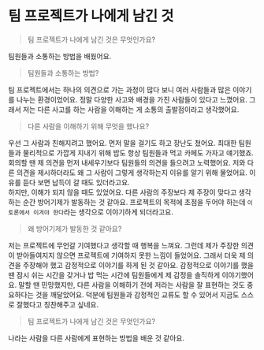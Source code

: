# 팀 프로젝트가 나에게 남긴 것

> 팀 프로젝트가 나에게 남긴 것은 무엇인가요?

팀원들과 소통하는 방법을 배웠어요.

> 팀원들과 소통하는 방법?

팀 프로젝트에서는 하나의 의견으로 가는 과정이 많다 보니 여러 사람들과 많은 이야기를 나누는 환경이었어요. 정말 다양한 사고와 배경을 가진 사람들이 있다고 느꼈어요. 그래서 저는 다른 사고를 하는 사람을 이해하는 게 소통의 출발점이라고 생각했어요.

> 다른 사람을 이해하기 위해 무엇을 했나요?

우선 그 사람과 친해지려고 했어요. 먼저 말을 걸기도 하고 장난도 쳤어요. 최대한 팀원들과 물리적으로 가깝게 지내기 위해 밥도 항상 팀원들과 먹고 카페도 가자고 얘기했죠. 회의할 땐 제 의견을 먼저 내세우기보다 팀원들의 의견을 들으려고 노력했어요. 저와 다른 의견을 제시하더라도 왜 그 사람이 그렇게 생각하는지 이유를 알기 위해 물었어요. 이유를 듣다 보면 납득이 갈 때도 있더라고요.\
하지만, 이해가 되지 않을 때도 있었어요. 다른 사람의 주장보다 제 주장이 맞다고 생각하는 순간 방어기제가 발동하는 것 같아요. 프로젝트의 목적에 초점을 두어야 하는데 `이 토론에서 이겨야 한다`라는 생각으로 이야기하게 되더라고요. 

> 왜 방어기제가 발동한 것 같아요?

저는 프로젝트에 무언갈 기여했다고 생각할 때 행복을 느껴요. 그런데 제가 주장한 의견이 받아들여지지 않으면 프로젝트에 기여하지 못한 느낌이 들었어요. 그래서 더욱 제 의견을 주장해야 했고 감정적으로 이야기를 하게 된 것 같아요. 감정적으로 이야기를 했을 땐 잠시 쉬는 시간을 갖거나 밥 먹는 시간에 팀원들에게 제 감정을 솔직하게 이야기했어요. 말할 땐 민망했지만, 다른 사람을 이해하기 전에 저라는 사람을 잘 표현하는 것도 중요하다는 것을 깨달았어요. 덕분에 팀원들과 감정적인 교류도 할 수 있어서 지금도 스스로 잘했다고 칭찬해주고 싶네요.

> 팀 프로젝트가 나에게 남긴 것은 무엇인가요?

나라는 사람을 다른 사람에게 표현하는 방법을 배운 것 같아요.
